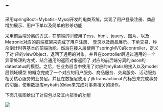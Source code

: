 # -
采用springBoot+Mybatis+Mysql开发的电商系统，实现了用户登录注册、商品增加展示、用户下单以及简单的秒杀功能

采用前后端分离的方式，在前端的UI使用了css、html、jquery、图片、以及Metronic对应的前端框架来完成了用户注册、
登录以及商品展示、下单交易、秒杀倒计时等基本的前端功能。然后在接入层使用了springMVC的controller，定义了对
应的viewObject，返回了通用的对象，并且在controller层通过通用的一个异常处理的方式，结合通用的返回对象返回了
对应的前后端分离的jason的datastatus的模型。之后，在业务层当中使用了对应的myBatis的接入以及model层领域模型
的概念完成了一个对应的用户服务、商品服务、交易服务、活动服务相关核心服务的业务层。并且在数据层使用了@Transactional
的标签来完成事务的切面，使用数据库mybatis的dao来完成对事务相关的操作。

下面几张图给出了对应包以及其内部类的功能

![](https://github.com/overridehuhao/light-miaosha-Project/tree/master/images/controller.png)
